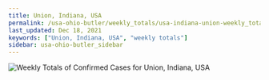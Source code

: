 ```yaml
---
title: Union, Indiana, USA
permalink: /usa-ohio-butler/weekly_totals/usa-indiana-union-weekly_totals.html
last_updated: Dec 18, 2021
keywords: ["Union, Indiana, USA", "weekly totals"]
sidebar: usa-ohio-butler_sidebar
---
```


![Weekly Totals of Confirmed Cases for Union, Indiana, USA](/covid_tracker/images/graphs/usa-indiana-union-weekly_totals_graph.png)
